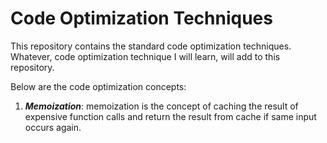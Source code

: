 # Code Optimization Techniques

This repository contains the standard code optimization techniques. Whatever, code optimization technique I will learn, will add to this repository.

Below are the code optimization concepts:
1. ***Memoization***: memoization is the concept of caching the result of expensive function calls and return the result from cache if same input occurs again.
